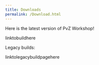 ```yaml
---
title: Downloads
permalink: /Download.html
---
```

Here is the latest version of PvZ Workshop!

linktobuildhere



Legacy builds:

linktolegacybuildpagehere
